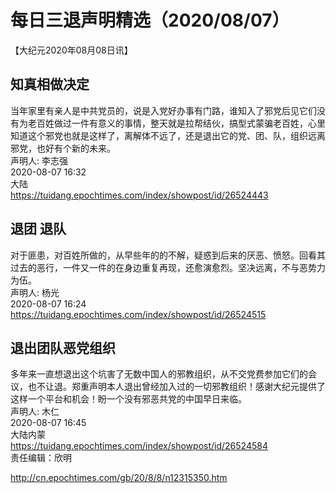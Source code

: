 # 每日三退声明精选（2020/08/07）
  
  
【大纪元2020年08月08日讯】  
## 知真相做决定  
当年家里有亲人是中共党员的，说是入党好办事有门路，谁知入了邪党后见它们没有为老百姓做过一件有意义的事情，整天就是拉帮结伙，搞型式蒙骗老百姓，心里知道这个邪党也就是这样了，离解体不远了，还是退出它的党、团、队，组织远离邪党，也好有个新的未来。  
声明人: 李志强  
2020-08-07 16:32  
大陆  
https://tuidang.epochtimes.com/index/showpost/id/26524443  
## 退团 退队  
对于匪患，对百姓所做的，从早些年的的不解，疑惑到后来的厌恶、愤怒。回看其过去的恶行，一件又一件的在身边重复再现，还愈演愈烈。坚决远离，不与恶势力为伍。  
声明人: 杨光  
2020-08-07 16:24  
https://tuidang.epochtimes.com/index/showpost/id/26524515  
## 退出团队恶党组织  
多年来一直想退出这个坑害了无数中国人的邪教组织，从不交党费参加它们的会议，也不让退。郑重声明本人退出曾经加入过的一切邪教组织！感谢大纪元提供了这样一个平台和机会！盼一个没有邪恶共党的中国早日来临。  
声明人: 木仁  
2020-08-07 16:45  
大陆内蒙  
https://tuidang.epochtimes.com/index/showpost/id/26524584  
责任编辑：欣明  
  
  
  
http://cn.epochtimes.com/gb/20/8/8/n12315350.htm

